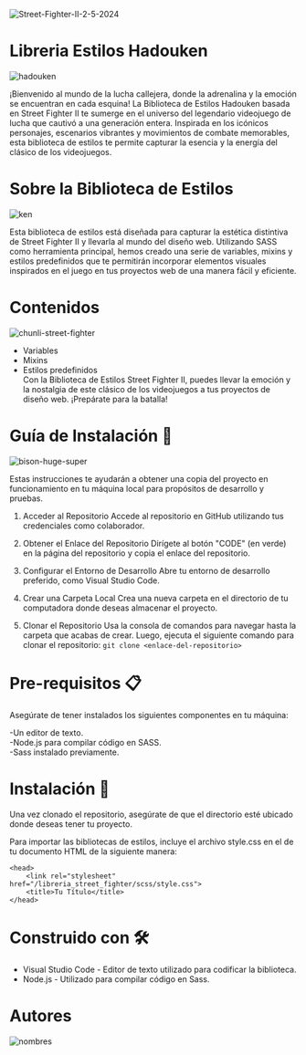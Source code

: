 ![Street-Fighter-II-2-5-2024](https://github.com/medranosteven/libreria_street_fighter/assets/97776616/0db1eedd-60f8-430a-bd2a-c3d605e2f519)

# Libreria Estilos Hadouken
  ![hadouken](https://github.com/medranosteven/libreria_street_fighter/assets/97776616/9e47c3b3-a138-4f7c-a950-9d1e2b97f48c)

¡Bienvenido al mundo de la lucha callejera, donde la adrenalina y la emoción se encuentran en cada esquina! La Biblioteca de Estilos Hadouken basada en Street Fighter II te sumerge en el universo del legendario videojuego de lucha que cautivó a una generación entera. Inspirada en los icónicos personajes, escenarios vibrantes y movimientos de combate memorables, esta biblioteca de estilos te permite capturar la esencia y la energía del clásico de los videojuegos.

# Sobre la Biblioteca de Estilos
![ken](https://github.com/medranosteven/libreria_street_fighter/assets/97776616/6cd9c9c0-479c-4b04-99d9-ff39ccf02826)

Esta biblioteca de estilos está diseñada para capturar la estética distintiva de Street Fighter II y llevarla al mundo del diseño web. Utilizando SASS como herramienta principal, hemos creado una serie de variables, mixins y estilos predefinidos que te permitirán incorporar elementos visuales inspirados en el juego en tus proyectos web de una manera fácil y eficiente.

# Contenidos
![chunli-street-fighter](https://github.com/medranosteven/libreria_street_fighter/assets/97776616/7050c7ed-7381-4ad7-9e34-34c7f5f32f5c)

- Variables <br>
- Mixins <br>
- Estilos predefinidos <br>
Con la Biblioteca de Estilos Street Fighter II, puedes llevar la emoción y la nostalgia de este clásico de los videojuegos a tus proyectos de diseño web. ¡Prepárate para la batalla! <br>

# Guía de Instalación 🚀
![bison-huge-super](https://github.com/medranosteven/libreria_street_fighter/assets/97776616/d35b7b14-2ea6-4938-96ac-f557112067a1)

Estas instrucciones te ayudarán a obtener una copia del proyecto en funcionamiento en tu máquina local para propósitos de desarrollo y pruebas.

1. Acceder al Repositorio
Accede al repositorio en GitHub utilizando tus credenciales como colaborador.

2. Obtener el Enlace del Repositorio
Dirígete al botón "CODE" (en verde) en la página del repositorio y copia el enlace del repositorio.

3. Configurar el Entorno de Desarrollo
Abre tu entorno de desarrollo preferido, como Visual Studio Code.

4. Crear una Carpeta Local
Crea una nueva carpeta en el directorio de tu computadora donde deseas almacenar el proyecto.

5. Clonar el Repositorio
Usa la consola de comandos para navegar hasta la carpeta que acabas de crear. Luego, ejecuta el siguiente comando para clonar el repositorio: `git clone <enlace-del-repositorio>`

# Pre-requisitos 📋
Asegúrate de tener instalados los siguientes componentes en tu máquina:

-Un editor de texto. <br>
-Node.js para compilar código en SASS. <br>
-Sass instalado previamente. <br>

# Instalación 🔧
Una vez clonado el repositorio, asegúrate de que el directorio esté ubicado donde deseas tener tu proyecto.

Para importar las bibliotecas de estilos, incluye el archivo style.css en el <head> de tu documento HTML de la siguiente manera:
```
<head>
    <link rel="stylesheet" href="/libreria_street_fighter/scss/style.css">
    <title>Tu Título</title>
</head>
```
# Construido con 🛠️
- Visual Studio Code - Editor de texto utilizado para codificar la biblioteca.
- Node.js - Utilizado para compilar código en Sass.

# Autores
![nombres](https://github.com/medranosteven/libreria_street_fighter/assets/97776616/1d507a6d-ebdb-4c06-85f1-9e1846cd2544)


